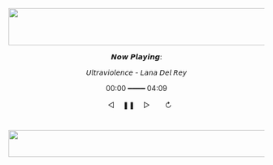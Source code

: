 <p align="center">
     <img width="575" height="73" src="https://i.postimg.cc/C5Rj2FRm/59bf563c.gif">
</p>

<p align="center">
𝙉𝙤𝙬 𝙋𝙡𝙖𝙮𝙞𝙣𝙜:

<p align="center">
𝘜𝘭𝘵𝘳𝘢𝘷𝘪𝘰𝘭𝘦𝘯𝘤𝘦 - 𝘓𝘢𝘯𝘢 𝘋𝘦𝘭 𝘙𝘦𝘺

<p align="center">
00:00 ━━━━ 04:09

<p align="center">
  ㅤ◁ㅤ ❚❚ ㅤ▷ ㅤㅤ↻﻿

<p align="center">
  <img width="382" height="12" src="https://i.postimg.cc/KvBZLDpL/a580f1de.gif">
</p>

<p align="center">
 <img width="747" height="53" src="http://www.glittertextonline.com/donez/z662064888551a.gif">
</p>

